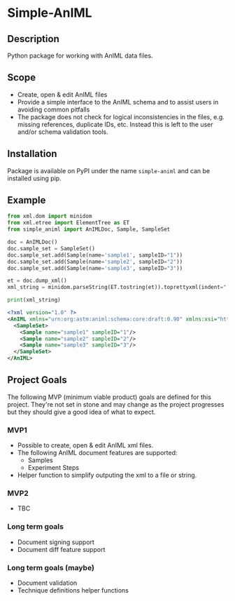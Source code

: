# Simple-AnIML

## Description

Python package for working with AnIML data files.

## Scope

- Create, open & edit AnIML files
- Provide a simple interface to the AnIML schema and to assist users in avoiding common pitfalls
- The package does not check for logical inconsistencies in the files, e.g. missing references, duplicate IDs, etc. Instead this is left to the user and/or schema validation tools.

## Installation

Package is available on PyPI under the name `simple-animl` and can be installed using pip.

## Example

```python
from xml.dom import minidom
from xml.etree import ElementTree as ET
from simple_animl import AnIMLDoc, Sample, SampleSet

doc = AnIMLDoc()
doc.sample_set = SampleSet()
doc.sample_set.add(Sample(name='sample1', sampleID="1"))
doc.sample_set.add(Sample(name='sample2', sampleID="2"))
doc.sample_set.add(Sample(name='sample3', sampleID="3"))

et = doc.dump_xml()
xml_string = minidom.parseString(ET.tostring(et)).toprettyxml(indent="  ")

print(xml_string)
```

```xml
<?xml version="1.0" ?>
<AnIML xmlns="urn:org:astm:animl:schema:core:draft:0.90" xmlns:xsi="http://www.w3.org/2001/XMLSchema-instance" version="0.90" xsi:schemaLocation="urn:org:astm:animl:schema:core:draft:0.90 http://schemas.animl.org/current/animl-core.xsd">
  <SampleSet>
    <Sample name="sample1" sampleID="1"/>
    <Sample name="sample2" sampleID="2"/>
    <Sample name="sample3" sampleID="3"/>
  </SampleSet>
</AnIML>
```

## Project Goals

The following MVP (minimum viable product) goals are defined for this project. They're not set in stone and may change as the project progresses but they should give a good idea of what to expect.

### MVP1

- Possible to create, open & edit AnIML xml files.
- The following AnIML document features are supported:
  - Samples
  - Experiment Steps
- Helper function to simplify outputing the xml to a file or string.

### MVP2

- TBC

### Long term goals

- Document signing support
- Document diff feature support

### Long term goals (maybe)

- Document validation
- Technique definitions helper functions

